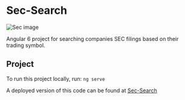 # Sec-Search
![Sec image](https://upload.wikimedia.org/wikipedia/commons/thumb/1/1c/Seal_of_the_United_States_Securities_and_Exchange_Commission.svg/220px-Seal_of_the_United_States_Securities_and_Exchange_Commission.svg.png)


Angular 6 project for searching companies SEC filings based on their trading symbol.

## Project

To run this project locally, run:
`ng serve`

A deployed version of this code can be found at [Sec-Search](https://sec-search.herokuapp.com)

